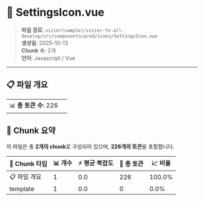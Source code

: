 # 📄 SettingsIcon.vue

> **파일 경로**: `vizier(sample)/vizier-fe-all-develop/src/components/prod/icons/SettingsIcon.vue`  
> **생성일**: 2025-10-13  
> **Chunk 수**: 2개  
> **언어**: Javascript / Vue
---


## 📋 파일 개요

| | |
|--|--|
| 📊 **총 토큰 수**: 226 |  |






## 🧩 Chunk 요약

이 파일은 총 **2개의 chunk**로 구성되어 있으며, **226개의 토큰**을 포함합니다.

| 🧩 Chunk 타입 | 📊 개수 | ⚡ 평균 복잡도 | 📝 총 토큰 | 📈 비율 |
|---------------|--------|-------------|----------|--------|
| 📋 파일 개요 | 1 | 0.0 | 226 | 100.0% |
| template | 1 | 0.0 | 0 | 0.0% |

